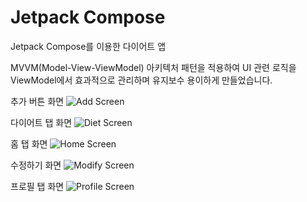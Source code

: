 # Jetpack Compose

Jetpack Compose를 이용한 다이어트 앱 

MVVM(Model-View-ViewModel) 아키텍처 패턴을 적용하여
UI 관련 로직을 ViewModel에서 효과적으로 관리하며
유지보수 용이하게 만들었습니다.























추가 버튼 화면
![Add Screen](https://github.com/user-attachments/assets/f3e9e0fd-39d5-443a-83e1-5766e8f54d68)









다이어트 탭 화면
![Diet Screen](https://github.com/user-attachments/assets/ad577c84-bbc1-4c68-b3c8-db0a8f83f4b9)






홈 탭 화면
![Home Screen](https://github.com/user-attachments/assets/3e15ea4b-4986-44e0-9e5c-2d9f65d735ac)







수정하기 화면
![Modify Screen](https://github.com/user-attachments/assets/087d6b60-8e56-4ea6-99a8-36003be24c90)

프로필 탭 화면
![Profile Screen](https://github.com/user-attachments/assets/9cf67866-ca43-439a-abf9-d4169db06116)
